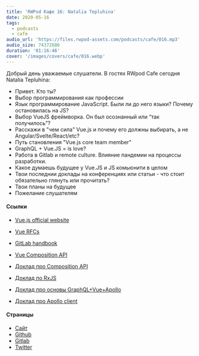 ```yaml
---
title: 'RWPod Кафе 16: Natalia Tepluhina'
date: 2020-05-16
tags:
  - podcasts
  - cafe
audio_url: 'https://files.rwpod-assets.com/podcasts/cafe/016.mp3'
audio_size: 74372686
duration: '01:16:46'
cover: '/images/covers/cafe/016.webp'
---
```


Добрый день уважаемые слушатели. В гостях RWpod Cafe сегодня Natalia Tepluhina:

- Привет. Кто ты?
- Выбор программирования как профессии
- Язык программирование JavaScript. Были ли до него языки? Почему остановилась на JS?
- Выбор VueJS фреймворка. Он был осознанный или “так получилось”?
- Расскажи в "чем сила" Vue.js и почему его должны выбирать, а не Angular/Svelte/React/etc?
- Путь становления "Vue.js core team member"
- GraphQL + Vue.JS = is love?
- Работа в Gitlab и remote culture. Влияние пандемии на процессы разработки.
- Какое думаешь будущее у Vue.JS и JS комьюнити в целом
- Твои последнии доклады на конференциях или статьи - что стоит обязательно глянуть или прочитать?
- Твои планы на будущее
- Пожелание слушателям

#### Ссылки

- [Vue.js official website](https://vuejs.org/)
- [Vue RFCs](https://github.com/vuejs/rfcs)
- [GitLab handbook](https://about.gitlab.com/handbook/)
- [Vue Composition API](https://vue-composition-api-rfc.netlify.app/)

- [Доклад про Composition API](https://www.youtube.com/watch?v=dy_ZB1TyFx4)
- [Доклад по RxJS](https://www.youtube.com/watch?v=vS1-jzngpmw)
- [Доклад про основы GraphQL+Vue+Apollo](https://www.youtube.com/watch?v=iJULWNCaLrY)
- [Доклад про Apollo client](https://www.vuemastery.com/conferences/vueconf-us-2020/all-you-need-is-apollo-client/)

#### Страницы

- [Сайт](https://www.nataliatepluhina.com/)
- [Github](https://github.com/NataliaTepluhina)
- [Gitlab](https://gitlab.com/ntepluhina)
- [Twitter](https://twitter.com/N_Tepluhina)
